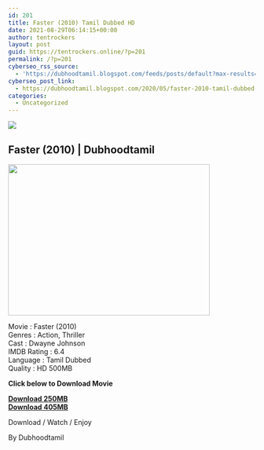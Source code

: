 ```yaml
---
id: 201
title: Faster (2010) Tamil Dubbed HD
date: 2021-08-29T06:14:15+00:00
author: tentrockers
layout: post
guid: https://tentrockers.online/?p=201
permalink: /?p=201
cyberseo_rss_source:
  - 'https://dubhoodtamil.blogspot.com/feeds/posts/default?max-results=150&start-index=301'
cyberseo_post_link:
  - https://dubhoodtamil.blogspot.com/2020/05/faster-2010-tamil-dubbed-hd.html
categories:
  - Uncategorized
---
```

<div class="media_block">
  <img src="https://1.bp.blogspot.com/-HERD5Tjj7NE/XsaEFMNTc8I/AAAAAAAABMM/ltgji1qgcgcD0Nq6MylCLTG2NBa3DvIHwCNcBGAsYHQ/s72-w410-h308-c/images%2B%252845%2529.jpeg" class="media_thumbnail" />
</div>

## <span><span>Faster (2010) | Dubhoodtamil</span></span>

<div class="separator">
  <a href="https://1.bp.blogspot.com/-HERD5Tjj7NE/XsaEFMNTc8I/AAAAAAAABMM/ltgji1qgcgcD0Nq6MylCLTG2NBa3DvIHwCNcBGAsYHQ/s1600/images%2B%252845%2529.jpeg"><img loading="lazy" border="0" data-original-height="480" data-original-width="640" height="308" src="https://1.bp.blogspot.com/-HERD5Tjj7NE/XsaEFMNTc8I/AAAAAAAABMM/ltgji1qgcgcD0Nq6MylCLTG2NBa3DvIHwCNcBGAsYHQ/w410-h308/images%2B%252845%2529.jpeg" width="410" /></a>
</div>

Movie : Faster (2010)  
Genres : Action, Thriller  
Cast : Dwayne Johnson  
IMDB Rating : 6.4  
Language : Tamil Dubbed  
Quality : HD 500MB

<span face><b>Click below to Download Movie</b></span>

<div>
  <span face><b><a href="https://oncehelp.com/Faster-1" target="_blank" rel="noopener">Download 250MB</a><br /></b></span>
</div>

<div>
  <span face><b><a href="https://oncehelp.com/Faster-2" target="_blank" rel="noopener">Download 405MB</a></b></span>
</div>

Download / Watch / Enjoy

By Dubhoodtamil